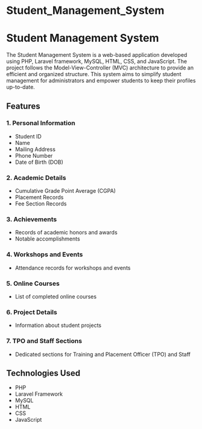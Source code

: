 # Student_Management_System


# Student Management System

The Student Management System is a web-based application developed using PHP, Laravel framework, MySQL, HTML, CSS, and JavaScript. The project follows the Model-View-Controller (MVC) architecture to provide an efficient and organized structure. This system aims to simplify student management for administrators and empower students to keep their profiles up-to-date.

## Features

### 1. Personal Information

- Student ID
- Name
- Mailing Address
- Phone Number
- Date of Birth (DOB)

  
### 2. Academic Details

- Cumulative Grade Point Average (CGPA)
- Placement Records
- Fee Section Records

### 3. Achievements

- Records of academic honors and awards
- Notable accomplishments

### 4. Workshops and Events

- Attendance records for workshops and events

### 5. Online Courses

- List of completed online courses

### 6. Project Details

- Information about student projects

### 7. TPO and Staff Sections

- Dedicated sections for Training and Placement Officer (TPO) and Staff

## Technologies Used

- PHP
- Laravel Framework
- MySQL
- HTML
- CSS
- JavaScript
